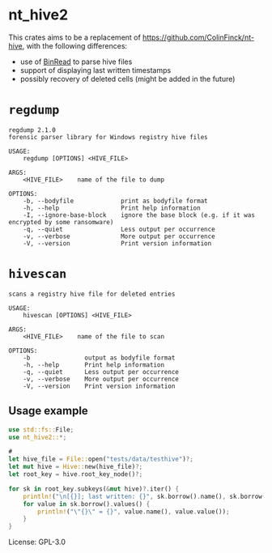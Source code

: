 # nt_hive2

This crates aims to be a replacement of <https://github.com/ColinFinck/nt-hive>, with the following
differences:

 - use of [BinRead](https://docs.rs/binread/latest/binread/) to parse hive files
 - support of displaying last written timestamps
 - possibly recovery of deleted cells (might be added in the future)

# `regdump`

```
regdump 2.1.0
forensic parser library for Windows registry hive files

USAGE:
    regdump [OPTIONS] <HIVE_FILE>

ARGS:
    <HIVE_FILE>    name of the file to dump

OPTIONS:
    -b, --bodyfile             print as bodyfile format
    -h, --help                 Print help information
    -I, --ignore-base-block    ignore the base block (e.g. if it was encrypted by some ransomware)
    -q, --quiet                Less output per occurrence
    -v, --verbose              More output per occurrence
    -V, --version              Print version information
```

# `hivescan`
```
scans a registry hive file for deleted entries

USAGE:
    hivescan [OPTIONS] <HIVE_FILE>

ARGS:
    <HIVE_FILE>    name of the file to scan

OPTIONS:
    -b               output as bodyfile format
    -h, --help       Print help information
    -q, --quiet      Less output per occurrence
    -v, --verbose    More output per occurrence
    -V, --version    Print version information
```

## Usage example

```rust
use std::fs::File;
use nt_hive2::*;

#
let hive_file = File::open("tests/data/testhive")?;
let mut hive = Hive::new(hive_file)?;
let root_key = hive.root_key_node()?;

for sk in root_key.subkeys(&mut hive)?.iter() {
    println!("\n[{}]; last written: {}", sk.borrow().name(), sk.borrow().timestamp());
    for value in sk.borrow().values() {
        println!("\"{}\" = {}", value.name(), value.value());
    }
}
```

License: GPL-3.0
